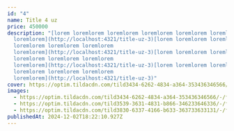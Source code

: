 ```yaml
---
id: "4"
name: Title 4 uz
price: 450000
description: "[lorem loremlorem loremlorem loremlorem loremlorem loremlorem
  loremlorem](http://localhost:4321/title-uz-3)[lorem loremlorem loremlorem
  loremlorem loremlorem loremlorem
  loremlorem](http://localhost:4321/title-uz-3)[lorem loremlorem loremlorem
  loremlorem loremlorem loremlorem
  loremlorem](http://localhost:4321/title-uz-3)[lorem loremlorem loremlorem
  loremlorem loremlorem loremlorem
  loremlorem](http://localhost:4321/title-uz-3)"
cover: https://optim.tildacdn.com/tild3434-6262-4834-a364-353436346566/-/format/webp/W-07Light-Blue.jpg
images:
  - https://optim.tildacdn.com/tild3434-6262-4834-a364-353436346566/-/format/webp/W-07Light-Blue.jpg
  - https://optim.tildacdn.com/tild3539-3631-4831-b866-346233646336/-/format/webp/W-07Pink.jpg
  - https://optim.tildacdn.com/tild3830-6337-4166-b633-363733633131/-/format/webp/W-07Brown.jpg
publishedAt: 2024-12-02T18:22:10.927Z
---
```

